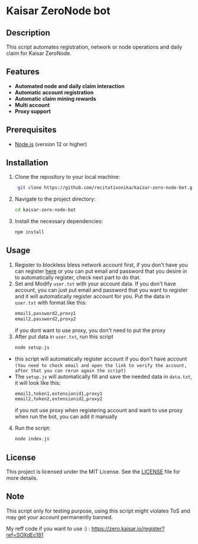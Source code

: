 # Kaisar ZeroNode bot

## Description
This script automates registration, network or node operations and daily claim for Kaisar ZeroNode.

## Features
- **Automated node and daily claim interaction**
- **Automatic account registration**
- **Automatic claim mining rewards**
- **Multi account**
- **Proxy support**

## Prerequisites
- [Node.js](https://nodejs.org/) (version 12 or higher)

## Installation

1. Clone the repository to your local machine:
   ```bash
	git clone https://github.com/recitativonika/kaisar-zero-node-bot.git
   ```
2. Navigate to the project directory:
	```bash
	cd kaisar-zero-node-bot
	```
3. Install the necessary dependencies:
	```bash
	npm install
	```

## Usage
1. Register to blockless bless network account first, if you don't have you can register [here](https://zero.kaisar.io/register?ref=SOXdEc181) or you can put email and password that you desire in to automatically register, check next part to do that. 
2. Set and Modify `user.txt` with your account data. If you don't have account, you can just put email and password that you want to register and it will automatically register account for you. Put the data in `user.txt` with format like this:
	```bash
	email1,password2,proxy1
	email2,password2,proxy2
	```
	if you dont want to use proxy, you don't need to put the proxy
3. After put data in `user.txt`, run this script
	```bash
	node setup.js
	```
- this script will automatically register account if you don't have account `(You need to check email and open the link to verify the account, after that you can rerun again the script)`
 - The `setup.js` will automatically fill and save the needed data in `data.txt`, it will look like this:
	```bash
	email1,token1,extensionid1,proxy1
	email2,token2,extensionid2,proxy2
	```
	if you not use proxy when registering account and want to use proxy when run the bot, you can add it manually
4. Run the script:
	```bash
	node index.js
	```

## License
This project is licensed under the MIT License. See the [LICENSE](LICENSE) file for more details.

## Note
This script only for testing purpose, using this script might violates ToS and may get your account permanently banned.

My reff code if you want to use :) : 
https://zero.kaisar.io/register?ref=SOXdEc181
